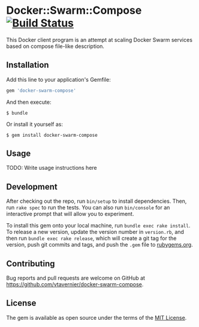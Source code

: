 # Docker::Swarm::Compose [![Build Status](https://travis-ci.com/vtavernier/docker-swarm-compose.svg?branch=master)](https://travis-ci.com/vtavernier/docker-swarm-compose)

This Docker client program is an attempt at scaling Docker Swarm services based
on compose file-like description.

## Installation

Add this line to your application's Gemfile:

```ruby
gem 'docker-swarm-compose'
```

And then execute:

    $ bundle

Or install it yourself as:

    $ gem install docker-swarm-compose

## Usage

TODO: Write usage instructions here

## Development

After checking out the repo, run `bin/setup` to install dependencies. Then, run
`rake spec` to run the tests. You can also run `bin/console` for an interactive
prompt that will allow you to experiment.

To install this gem onto your local machine, run `bundle exec rake install`. To
release a new version, update the version number in `version.rb`, and then run
`bundle exec rake release`, which will create a git tag for the version, push
git commits and tags, and push the `.gem` file to
[rubygems.org](https://rubygems.org).

## Contributing

Bug reports and pull requests are welcome on GitHub at
https://github.com/vtavernier/docker-swarm-compose.

## License

The gem is available as open source under the terms of the
[MIT License](http://opensource.org/licenses/MIT).
